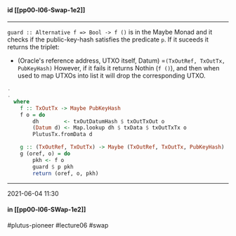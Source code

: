 #### id [[pp00-l06-Swap-1e2]]
---

`guard :: Alternative f => Bool -> f ()` is in the Maybe Monad and it checks if the public-key-hash satisfies the predicate `p`. If it suceeds it returns the triplet: 
-   (Oracle's reference address, UTXO itself, Datum) =`(TxOutRef, TxOutTx, PubKeyHash)`
However, if it fails it returns Nothin (`f ()`), and then when used to map UTXOs into list it will drop the corresponding UTXO.

```haskell
.
.
  where
    f :: TxOutTx -> Maybe PubKeyHash
    f o = do
        dh        <- txOutDatumHash $ txOutTxOut o
        (Datum d) <- Map.lookup dh $ txData $ txOutTxTx o
        PlutusTx.fromData d

    g :: (TxOutRef, TxOutTx) -> Maybe (TxOutRef, TxOutTx, PubKeyHash)
    g (oref, o) = do
        pkh <- f o
        guard $ p pkh
        return (oref, o, pkh)
```

---
2021-06-04 11:30
#### in [[pp00-l06-SWap-1e2]]

#plutus-pioneer #lecture06 #swap 